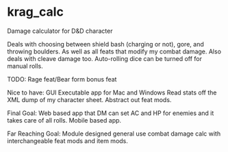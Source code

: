 krag_calc
================

Damage calculator for D&amp;D character

Deals with choosing between shield bash (charging or not), gore, and throwing boulders. As well as all feats that modify my combat damage. Also deals with cleave damage too. Auto-rolling dice can be turned off for manual rolls.

TODO:
Rage feat/Bear form bonus feat


Nice to have:
GUI
Executable app for Mac and Windows
Read stats off the XML dump of my character sheet.
Abstract out feat mods.

Final Goal:
Web based app that DM can set AC and HP for enemies and it takes care of all rolls.
Mobile based app.

Far Reaching Goal:
Module designed general use combat damage calc with interchangeable feat mods and item mods.
